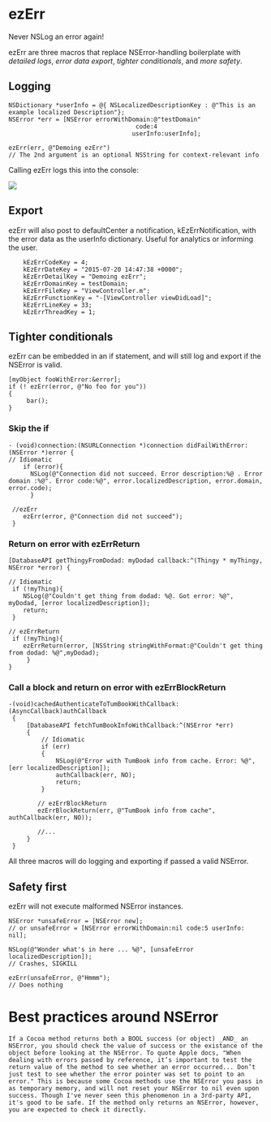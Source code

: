 # ezErr
Never NSLog an error again!

ezErr are three macros that replace NSError-handling boilerplate with *detailed logs*, *error data export*, *tighter conditionals*, and *more safety*. 

## Logging
```
NSDictionary *userInfo = @{ NSLocalizedDescriptionKey : @"This is an example localized Description"};
NSError *err = [NSError errorWithDomain:@"testDomain" 
                                   code:4 
                                  userInfo:userInfo];
    
ezErr(err, @"Demoing ezErr") 
// The 2nd argument is an optional NSString for context-relevant info
```
Calling ezErr logs this into the console:

![](http://i.imgur.com/Ht7rGDa.png)

## Export
ezErr will also post to defaultCenter a notification, kEzErrNotification, with the error data as the userInfo dictionary. Useful for analytics or informing the user.
```
    kEzErrCodeKey = 4;
    kEzErrDateKey = "2015-07-20 14:47:38 +0000";
    kEzErrDetailKey = "Demoing ezErr";
    kEzErrDomainKey = testDomain;
    kEzErrFileKey = "ViewController.m";
    kEzErrFunctionKey = "-[ViewController viewDidLoad]";
    kEzErrLineKey = 33;
    kEzErrThreadKey = 1;
```

## Tighter conditionals
ezErr can be embedded in an if statement, and will still log and export if the NSError is valid.
```
[myObject fooWithError:&error];
if (! ezErr(error, @"No foo for you"))
{
     bar();
}
```

### Skip the if
```
- (void)connection:(NSURLConnection *)connection didFailWithError:(NSError *)error {
// Idiomatic
    if (error){
      NSLog(@"Connection did not succeed. Error description:%@ . Error domain :%@". Error code:%@", error.localizedDescription, error.domain, error.code);
      }
 
 //ezErr
    ezErr(error, @"Connection did not succeed");
 }
```

### Return on error with ezErrReturn
```
[DatabaseAPI getThingyFromDodad: myDodad callback:^(Thingy * myThingy, NSError *error) {
 
// Idiomatic
 if (!myThing){
    NSLog(@"Couldn't get thing from dodad: %@. Got error: %@", myDodad, [error localizedDescription]);
    return;
 }
 
// ezErrReturn
 if (!myThing){
    ezErrReturn(error, [NSString stringWithFormat:@"Couldn't get thing from dodad: %@",myDodad);
     }
}
```
### Call a block and return on error with ezErrBlockReturn
```
-(void)cachedAuthenticateToTumBookWithCallback:(AsyncCallback)authCallback
 {
     [DatabaseAPI fetchTumBookInfoWithCallback:^(NSError *err)
     {
         // Idiomatic
         if (err)
         {
             NSLog(@"Error with TumBook info from cache. Error: %@", [err localizedDescription]);
             authCallback(err, NO);
             return;
         }
 
        // ezErrBlockReturn
        ezErrBlockReturn(err, @"TumBook info from cache", authCallback(err, NO));
 
        //...
     }
 }
```
All three macros will do logging and exporting if passed a valid NSError.

## Safety first
ezErr will not execute malformed NSError instances.
```
NSError *unsafeError = [NSError new];
// or unsafeError = [NSError errorWithDomain:nil code:5 userInfo: nil];

NSLog(@"Wonder what's in here ... %@", [unsafeError localizedDescription]);
// Crashes, SIGKILL

ezErr(unsafeError, @"Hmmm");
// Does nothing
```

# Best practices around NSError 
    If a Cocoa method returns both a BOOL success (or object) _AND_ an NSError, you should check the value of success or the existance of the object before looking at the NSError. To quote Apple docs, "When dealing with errors passed by reference, it’s important to test the return value of the method to see whether an error occurred... Don’t just test to see whether the error pointer was set to point to an error." This is because some Cocoa methods use the NSError you pass in as temporary memory, and will not reset your NSError to nil even upon success. Though I've never seen this phenomenon in a 3rd-party API, it's good to be safe. If the method only returns an NSError, however, you are expected to check it directly.
    



